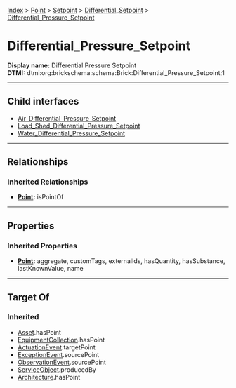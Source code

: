 [Index](../../../../Index.md) > [Point](../../../Point.md) > [Setpoint](../../Setpoint.md) > [Differential_Setpoint](../Differential_Setpoint.md) > [Differential_Pressure_Setpoint](#)
# Differential_Pressure_Setpoint

**Display name:** Differential Pressure Setpoint<br />
**DTMI:** dtmi:org:brickschema:schema:Brick:Differential_Pressure_Setpoint;1

---

## Child interfaces
* [Air_Differential_Pressure_Setpoint](Air_Differential_Pressure_Setpoint/Air_Differential_Pressure_Setpoint.md)
* [Load_Shed_Differential_Pressure_Setpoint](../../Load_Setpoint/Load_Shed_Setpoint/Load_Shed_Differential_Pressure_Setpoint/Load_Shed_Differential_Pressure_Setpoint.md)
* [Water_Differential_Pressure_Setpoint](Water_Differential_Pressure_Setpoint/Water_Differential_Pressure_Setpoint.md)

---

## Relationships

### Inherited Relationships
* **[Point](../../../Point.md):** isPointOf

---

## Properties

### Inherited Properties
* **[Point](../../../Point.md):** aggregate, customTags, externalIds, hasQuantity, hasSubstance, lastKnownValue, name

---

## Target Of
### Inherited
* [Asset](../../../../Asset/Asset.md).hasPoint
* [EquipmentCollection](../../../../Collection/AssetCollection/EquipmentCollection/EquipmentCollection.md).hasPoint
* [ActuationEvent](../../../../Event/PointEvent/ActuationEvent.md).targetPoint
* [ExceptionEvent](../../../../Event/PointEvent/ExceptionEvent.md).sourcePoint
* [ObservationEvent](../../../../Event/PointEvent/ObservationEvent.md).sourcePoint
* [ServiceObject](../../../../Information/ServiceObject/ServiceObject.md).producedBy
* [Architecture](../../../../Space/Architecture/Architecture.md).hasPoint
